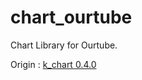 # chart_ourtube

Chart Library for Ourtube.

Origin : [k_chart 0.4.0](https://pub.dev/packages/k_chart)
